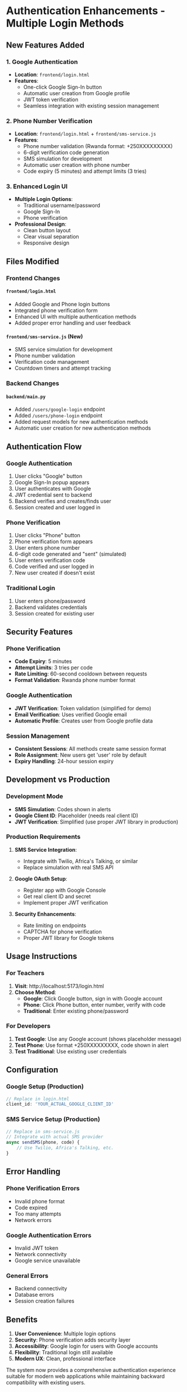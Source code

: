 # Authentication Enhancements - Multiple Login Methods

## New Features Added

### 1. Google Authentication
- **Location**: `frontend/login.html`
- **Features**:
  - One-click Google Sign-In button
  - Automatic user creation from Google profile
  - JWT token verification
  - Seamless integration with existing session management

### 2. Phone Number Verification
- **Location**: `frontend/login.html` + `frontend/sms-service.js`
- **Features**:
  - Phone number validation (Rwanda format: +250XXXXXXXXX)
  - 6-digit verification code generation
  - SMS simulation for development
  - Automatic user creation with phone number
  - Code expiry (5 minutes) and attempt limits (3 tries)

### 3. Enhanced Login UI
- **Multiple Login Options**:
  - Traditional username/password
  - Google Sign-In
  - Phone verification
- **Professional Design**:
  - Clean button layout
  - Clear visual separation
  - Responsive design

## Files Modified

### Frontend Changes

#### `frontend/login.html`
- Added Google and Phone login buttons
- Integrated phone verification form
- Enhanced UI with multiple authentication methods
- Added proper error handling and user feedback

#### `frontend/sms-service.js` (New)
- SMS service simulation for development
- Phone number validation
- Verification code management
- Countdown timers and attempt tracking

### Backend Changes

#### `backend/main.py`
- Added `/users/google-login` endpoint
- Added `/users/phone-login` endpoint
- Added request models for new authentication methods
- Automatic user creation for new authentication methods

## Authentication Flow

### Google Authentication
1. User clicks "Google" button
2. Google Sign-In popup appears
3. User authenticates with Google
4. JWT credential sent to backend
5. Backend verifies and creates/finds user
6. Session created and user logged in

### Phone Verification
1. User clicks "Phone" button
2. Phone verification form appears
3. User enters phone number
4. 6-digit code generated and "sent" (simulated)
5. User enters verification code
6. Code verified and user logged in
7. New user created if doesn't exist

### Traditional Login
1. User enters phone/password
2. Backend validates credentials
3. Session created for existing user

## Security Features

### Phone Verification
- **Code Expiry**: 5 minutes
- **Attempt Limits**: 3 tries per code
- **Rate Limiting**: 60-second cooldown between requests
- **Format Validation**: Rwanda phone number format

### Google Authentication
- **JWT Verification**: Token validation (simplified for demo)
- **Email Verification**: Uses verified Google email
- **Automatic Profile**: Creates user from Google profile data

### Session Management
- **Consistent Sessions**: All methods create same session format
- **Role Assignment**: New users get 'user' role by default
- **Expiry Handling**: 24-hour session expiry

## Development vs Production

### Development Mode
- **SMS Simulation**: Codes shown in alerts
- **Google Client ID**: Placeholder (needs real client ID)
- **JWT Verification**: Simplified (use proper JWT library in production)

### Production Requirements
1. **SMS Service Integration**:
   - Integrate with Twilio, Africa's Talking, or similar
   - Replace simulation with real SMS API
   
2. **Google OAuth Setup**:
   - Register app with Google Console
   - Get real client ID and secret
   - Implement proper JWT verification
   
3. **Security Enhancements**:
   - Rate limiting on endpoints
   - CAPTCHA for phone verification
   - Proper JWT library for Google tokens

## Usage Instructions

### For Teachers
1. **Visit**: http://localhost:5173/login.html
2. **Choose Method**:
   - **Google**: Click Google button, sign in with Google account
   - **Phone**: Click Phone button, enter number, verify with code
   - **Traditional**: Enter existing phone/password

### For Developers
1. **Test Google**: Use any Google account (shows placeholder message)
2. **Test Phone**: Use format +250XXXXXXXXX, code shown in alert
3. **Test Traditional**: Use existing user credentials

## Configuration

### Google Setup (Production)
```javascript
// Replace in login.html
client_id: 'YOUR_ACTUAL_GOOGLE_CLIENT_ID'
```

### SMS Service Setup (Production)
```javascript
// Replace in sms-service.js
// Integrate with actual SMS provider
async sendSMS(phone, code) {
    // Use Twilio, Africa's Talking, etc.
}
```

## Error Handling

### Phone Verification Errors
- Invalid phone format
- Code expired
- Too many attempts
- Network errors

### Google Authentication Errors
- Invalid JWT token
- Network connectivity
- Google service unavailable

### General Errors
- Backend connectivity
- Database errors
- Session creation failures

## Benefits

1. **User Convenience**: Multiple login options
2. **Security**: Phone verification adds security layer
3. **Accessibility**: Google login for users with Google accounts
4. **Flexibility**: Traditional login still available
5. **Modern UX**: Clean, professional interface

The system now provides a comprehensive authentication experience suitable for modern web applications while maintaining backward compatibility with existing users.
